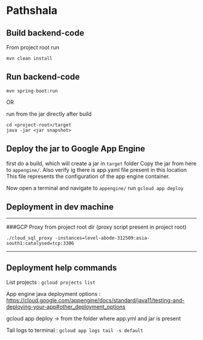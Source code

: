 # Pathshala

## Build backend-code
From project root run
```
mvn clean install
```
## Run backend-code
```
mvn spring-boot:run
```
OR

run from the jar directly after build

```
cd <project-root>/target
java -jar <jar snapshot>
```

## Deploy the jar to Google App Engine

first do a build, which will create a jar in `target` folder
Copy the jar from here to `appengine/`. Also verify ig there is app.yaml file present in this location
This file represents the configuration of the app engine container.

Now open a terminal and navigate to `appengine/`
run `gcloud app deploy`


## Deployment in dev machine
**********************************************************
###GCP Proxy from project root dir (proxy script present in project root)

`./cloud_sql_proxy -instances=level-abode-312509:asia-south1:catalysed=tcp:3306`


******************************************************

## Deployment help commands

List projects : `gcloud projects list`

App engine java deployment options :  https://cloud.google.com/appengine/docs/standard/java11/testing-and-deploying-your-app#other_deployment_options

gcloud app deploy -> from the folder where app.yml and jar is present

Tail logs to terminal :  `gcloud app logs tail -s default`
 

